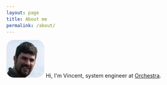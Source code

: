 ```yaml
---
layout: page
title: About me
permalink: /about/
---
```


![Me](/pub/Vincent_r.png) Hi, I'm Vincent, system engineer at [Orchestra](http://www.orchestra.eu).
